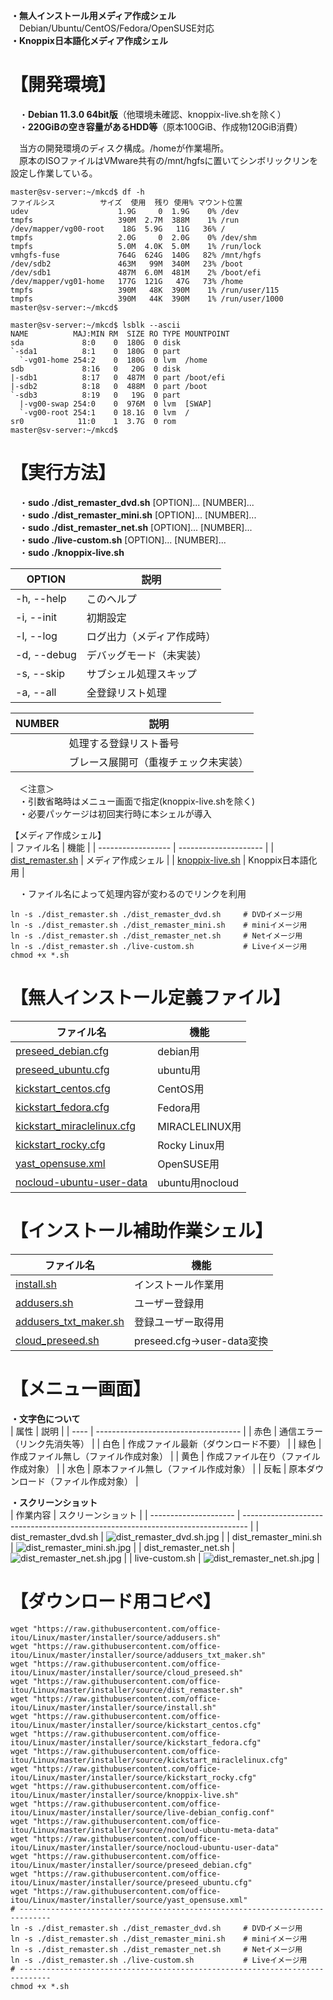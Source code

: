 **・無人インストール用メディア作成シェル**  
　Debian/Ubuntu/CentOS/Fedora/OpenSUSE対応  
**・Knoppix日本語化メディア作成シェル**  
  
# 【開発環境】  
　・**Debian 11.3.0 64bit版**（他環境未確認、knoppix-live.shを除く）  
　・**220GiBの空き容量があるHDD等**（原本100GiB、作成物120GiB消費）  
  
　当方の開発環境のディスク構成。/homeが作業場所。  
　原本のISOファイルはVMware共有の/mnt/hgfsに置いてシンボリックリンを設定し作業している。  
  
```bash:df -h
master@sv-server:~/mkcd$ df -h
ファイルシス          サイズ  使用  残り 使用% マウント位置
udev                    1.9G     0  1.9G    0% /dev
tmpfs                   390M  2.7M  388M    1% /run
/dev/mapper/vg00-root    18G  5.9G   11G   36% /
tmpfs                   2.0G     0  2.0G    0% /dev/shm
tmpfs                   5.0M  4.0K  5.0M    1% /run/lock
vmhgfs-fuse             764G  624G  140G   82% /mnt/hgfs
/dev/sdb2               463M   99M  340M   23% /boot
/dev/sdb1               487M  6.0M  481M    2% /boot/efi
/dev/mapper/vg01-home   177G  121G   47G   73% /home
tmpfs                   390M   48K  390M    1% /run/user/115
tmpfs                   390M   44K  390M    1% /run/user/1000
master@sv-server:~/mkcd$
```
```bash:lsblk --ascii
master@sv-server:~/mkcd$ lsblk --ascii
NAME          MAJ:MIN RM  SIZE RO TYPE MOUNTPOINT
sda             8:0    0  180G  0 disk
`-sda1          8:1    0  180G  0 part
  `-vg01-home 254:2    0  180G  0 lvm  /home
sdb             8:16   0   20G  0 disk
|-sdb1          8:17   0  487M  0 part /boot/efi
|-sdb2          8:18   0  488M  0 part /boot
`-sdb3          8:19   0   19G  0 part
  |-vg00-swap 254:0    0  976M  0 lvm  [SWAP]
  `-vg00-root 254:1    0 18.1G  0 lvm  /
sr0            11:0    1  3.7G  0 rom
master@sv-server:~/mkcd$
```
  
# 【実行方法】  
　・**sudo ./dist_remaster_dvd.sh** [OPTION]... [NUMBER]...  
　・**sudo ./dist_remaster_mini.sh** [OPTION]... [NUMBER]...  
　・**sudo ./dist_remaster_net.sh** [OPTION]... [NUMBER]...  
　・**sudo ./live-custom.sh** [OPTION]... [NUMBER]...  
　・**sudo ./knoppix-live.sh**  
  
| OPTION      | 説明                                 |
| ----------- | ------------------------------------ |
| -h, --help  | このヘルプ                           |
| -i, --init  | 初期設定                             |
| -l, --log   | ログ出力（メディア作成時）           |
| -d, --debug | デバッグモード（未実装）             |
| -s, --skip  | サブシェル処理スキップ               |
| -a, --all   | 全登録リスト処理                     |
  
| NUMBER      | 説明
| ----------- | ------------------------------------ |
|             | 処理する登録リスト番号               |
|             | ブレース展開可（重複チェック未実装） |
  
　＜注意＞  
　・引数省略時はメニュー画面で指定(knoppix-live.shを除く)  
　・必要パッケージは初回実行時に本シェルが導入  
  
【メディア作成シェル】  
| ファイル名         | 機能                  |
| ------------------ | --------------------- |
| [dist_remaster.sh](https://github.com/office-itou/Linux/blob/master/installer/source/dist_remaster.sh)    | メディア作成シェル |
| [knoppix-live.sh](https://github.com/office-itou/Linux/blob/master/installer/source//knoppix-live.sh)    | Knoppix日本語化用 |
  
　・ファイル名によって処理内容が変わるのでリンクを利用
```bash:
ln -s ./dist_remaster.sh ./dist_remaster_dvd.sh     # DVDイメージ用
ln -s ./dist_remaster.sh ./dist_remaster_mini.sh    # miniイメージ用
ln -s ./dist_remaster.sh ./dist_remaster_net.sh     # Netイメージ用
ln -s ./dist_remaster.sh ./live-custom.sh           # Liveイメージ用
chmod +x *.sh
```
  
# 【無人インストール定義ファイル】  
| ファイル名              | 機能     |
| ----------------------- | -------- |
| [preseed_debian.cfg](https://github.com/office-itou/Linux/blob/master/installer/source/preseed_debian.cfg)      | debian用 |
| [preseed_ubuntu.cfg](https://github.com/office-itou/Linux/blob/master/installer/source/preseed_ubuntu.cfg)      | ubuntu用 |
| [kickstart_centos.cfg](https://github.com/office-itou/Linux/blob/master/installer/source/kickstart_centos.cfg)    | CentOS用 |
| [kickstart_fedora.cfg](https://github.com/office-itou/Linux/blob/master/installer/source/kickstart_fedora.cfg)    | Fedora用 |
| [kickstart_miraclelinux.cfg](https://github.com/office-itou/Linux/blob/master/installer/source/kickstart_miraclelinux.cfg)    | MIRACLELINUX用 |
| [kickstart_rocky.cfg](https://github.com/office-itou/Linux/blob/master/installer/source/kickstart_rocky.cfg)    | Rocky Linux用 |
| [yast_opensuse.xml](https://github.com/office-itou/Linux/blob/master/installer/source/yast_opensuse.xml) | OpenSUSE用 |
| [nocloud-ubuntu-user-data](https://github.com/office-itou/Linux/blob/master/installer/source/nocloud-ubuntu-user-data) | ubuntu用nocloud |

  
# 【インストール補助作業シェル】  
| ファイル名              | 機能                |
| ----------------------- | ------------------- |
| [install.sh](https://github.com/office-itou/Linux/blob/master/installer/source/install.sh)              | インストール作業用  |
| [addusers.sh](https://github.com/office-itou/Linux/blob/master/installer/source/addusers.sh)             | ユーザー登録用      |
| [addusers_txt_maker.sh](https://github.com/office-itou/Linux/blob/master/installer/source/addusers_txt_maker.sh)   | 登録ユーザー取得用  |
| [cloud_preseed.sh](https://github.com/office-itou/Linux/blob/master/installer/source/cloud_preseed.sh)   | preseed.cfg→user-data変換  |
  
# 【メニュー画面】  
**・文字色について**  
| 属性 | 説明                                 |
| ---- | ------------------------------------ |
| 赤色 | 通信エラー（リンク先消失等）         |
| 白色 | 作成ファイル最新（ダウンロード不要） |
| 緑色 | 作成ファイル無し（ファイル作成対象） |
| 黄色 | 作成ファイル在り（ファイル作成対象） |
| 水色 | 原本ファイル無し（ファイル作成対象） |
| 反転 | 原本ダウンロード（ファイル作成対象） |
  
**・スクリーンショット**  
| 作業内容              | スクリーンショット                                                              |
| --------------------- | ------------------------------------------------------------------------------- |
| dist_remaster_dvd.sh  | ![dist_remaster_dvd.sh.jpg](https://github.com/office-itou/Linux/raw/master/installer/picture/dist_remaster_dvd.sh.jpg) |
| dist_remaster_mini.sh | ![dist_remaster_mini.sh.jpg](https://github.com/office-itou/Linux/raw/master/installer/picture/dist_remaster_mini.sh.jpg) |
| dist_remaster_net.sh  | ![dist_remaster_net.sh.jpg](https://github.com/office-itou/Linux/raw/master/installer/picture/dist_remaster_net.sh.jpg) |
| live-custom.sh        | ![dist_remaster_net.sh.jpg](https://github.com/office-itou/Linux/raw/master/installer/picture/live-custom.sh.jpg) |
  
# 【ダウンロード用コピペ】  
  
```bash:
wget "https://raw.githubusercontent.com/office-itou/Linux/master/installer/source/addusers.sh"
wget "https://raw.githubusercontent.com/office-itou/Linux/master/installer/source/addusers_txt_maker.sh"
wget "https://raw.githubusercontent.com/office-itou/Linux/master/installer/source/cloud_preseed.sh"
wget "https://raw.githubusercontent.com/office-itou/Linux/master/installer/source/dist_remaster.sh"
wget "https://raw.githubusercontent.com/office-itou/Linux/master/installer/source/install.sh"
wget "https://raw.githubusercontent.com/office-itou/Linux/master/installer/source/kickstart_centos.cfg"
wget "https://raw.githubusercontent.com/office-itou/Linux/master/installer/source/kickstart_fedora.cfg"
wget "https://raw.githubusercontent.com/office-itou/Linux/master/installer/source/kickstart_miraclelinux.cfg"
wget "https://raw.githubusercontent.com/office-itou/Linux/master/installer/source/kickstart_rocky.cfg"
wget "https://raw.githubusercontent.com/office-itou/Linux/master/installer/source/knoppix-live.sh"
wget "https://raw.githubusercontent.com/office-itou/Linux/master/installer/source/live-debian_config.conf"
wget "https://raw.githubusercontent.com/office-itou/Linux/master/installer/source/nocloud-ubuntu-meta-data"
wget "https://raw.githubusercontent.com/office-itou/Linux/master/installer/source/nocloud-ubuntu-user-data"
wget "https://raw.githubusercontent.com/office-itou/Linux/master/installer/source/preseed_debian.cfg"
wget "https://raw.githubusercontent.com/office-itou/Linux/master/installer/source/preseed_ubuntu.cfg"
wget "https://raw.githubusercontent.com/office-itou/Linux/master/installer/source/yast_opensuse.xml"
# -----------------------------------------------------------------------------
ln -s ./dist_remaster.sh ./dist_remaster_dvd.sh     # DVDイメージ用
ln -s ./dist_remaster.sh ./dist_remaster_mini.sh    # miniイメージ用
ln -s ./dist_remaster.sh ./dist_remaster_net.sh     # Netイメージ用
ln -s ./dist_remaster.sh ./live-custom.sh           # Liveイメージ用
# -----------------------------------------------------------------------------
chmod +x *.sh
```
  

